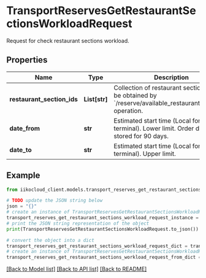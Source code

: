 # TransportReservesGetRestaurantSectionsWorkloadRequest

Request for check restaurant sections workload.

## Properties

Name | Type | Description | Notes
------------ | ------------- | ------------- | -------------
**restaurant_section_ids** | **List[str]** | Collection of restaurant section ID.                Can be obtained by &#x60;/reserve/available_restaurant_sections&#x60; operation. | 
**date_from** | **str** | Estimated start time (Local for the terminal). Lower limit.                Order details are stored for 90 days. | 
**date_to** | **str** | Estimated start time (Local for the terminal). Upper limit. | [optional] 

## Example

```python
from iikocloud_client.models.transport_reserves_get_restaurant_sections_workload_request import TransportReservesGetRestaurantSectionsWorkloadRequest

# TODO update the JSON string below
json = "{}"
# create an instance of TransportReservesGetRestaurantSectionsWorkloadRequest from a JSON string
transport_reserves_get_restaurant_sections_workload_request_instance = TransportReservesGetRestaurantSectionsWorkloadRequest.from_json(json)
# print the JSON string representation of the object
print(TransportReservesGetRestaurantSectionsWorkloadRequest.to_json())

# convert the object into a dict
transport_reserves_get_restaurant_sections_workload_request_dict = transport_reserves_get_restaurant_sections_workload_request_instance.to_dict()
# create an instance of TransportReservesGetRestaurantSectionsWorkloadRequest from a dict
transport_reserves_get_restaurant_sections_workload_request_from_dict = TransportReservesGetRestaurantSectionsWorkloadRequest.from_dict(transport_reserves_get_restaurant_sections_workload_request_dict)
```
[[Back to Model list]](../README.md#documentation-for-models) [[Back to API list]](../README.md#documentation-for-api-endpoints) [[Back to README]](../README.md)


